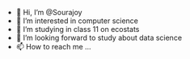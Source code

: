 - 👋 Hi, I’m @Sourajoy
- 👀 I’m interested in computer science
- 🌱 I’m studying in class 11 on ecostats
- 💞️ I’m looking forward to study about data science
- 📫 How to reach me ...

<!---
Sourajoy/Sourajoy is a ✨ special ✨ repository because its `README.md` (this file) appears on your GitHub profile.
You can click the Preview link to take a look at your changes.
--->
